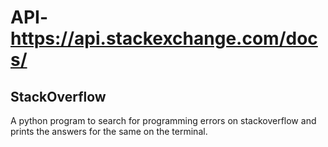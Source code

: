 # API-https://api.stackexchange.com/docs/ 
## StackOverflow
A python program to search for programming errors on stackoverflow and prints the answers for the same on the terminal.
